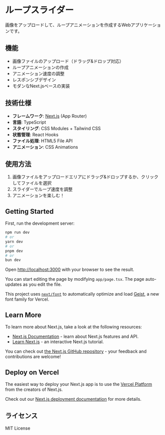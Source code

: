 # ループスライダー

画像をアップロードして、ループアニメーションを作成するWebアプリケーションです。

## 機能

- 画像ファイルのアップロード（ドラッグ&ドロップ対応）
- ループアニメーションの作成
- アニメーション速度の調整
- レスポンシブデザイン
- モダンなNext.jsベースの実装

## 技術仕様

- **フレームワーク**: [Next.js](https://nextjs.org) (App Router)
- **言語**: TypeScript
- **スタイリング**: CSS Modules + Tailwind CSS
- **状態管理**: React Hooks
- **ファイル処理**: HTML5 File API
- **アニメーション**: CSS Animations

## 使用方法

1. 画像ファイルをアップロードエリアにドラッグ&ドロップするか、クリックしてファイルを選択
2. スライダーでループ速度を調整
3. アニメーションを楽しむ！

## Getting Started

First, run the development server:

```bash
npm run dev
# or
yarn dev
# or
pnpm dev
# or
bun dev
```

Open [http://localhost:3000](http://localhost:3000) with your browser to see the result.

You can start editing the page by modifying `app/page.tsx`. The page auto-updates as you edit the file.

This project uses [`next/font`](https://nextjs.org/docs/app/building-your-application/optimizing/fonts) to automatically optimize and load [Geist](https://vercel.com/font), a new font family for Vercel.

## Learn More

To learn more about Next.js, take a look at the following resources:

- [Next.js Documentation](https://nextjs.org/docs) - learn about Next.js features and API.
- [Learn Next.js](https://nextjs.org/learn) - an interactive Next.js tutorial.

You can check out [the Next.js GitHub repository](https://github.com/vercel/next.js) - your feedback and contributions are welcome!

## Deploy on Vercel

The easiest way to deploy your Next.js app is to use the [Vercel Platform](https://vercel.com/new?utm_medium=default-template&filter=next.js&utm_source=create-next-app&utm_campaign=create-next-app-readme) from the creators of Next.js.

Check out our [Next.js deployment documentation](https://nextjs.org/docs/app/building-your-application/deploying) for more details.

## ライセンス

MIT License
